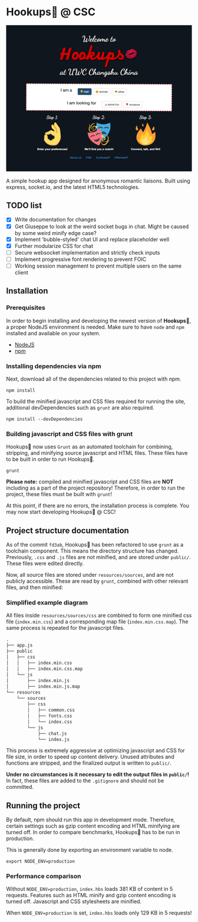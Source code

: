 # Hookups💋 @ CSC
![Screenshot of index page](screenshot.png)

A simple hookup app designed for anonymous romantic liaisons. Built using
express, socket.io, and the latest HTML5 technologies.

## TODO list
- [X] Write documentation for changes
- [X] Get Giuseppe to look at the weird socket bugs in chat. Might be caused by some weird minify edge case?
- [X] Implement 'bubble-styled' chat UI and replace placeholder well
- [X] Further modularize CSS for chat
- [ ] Secure websocket implementation and strictly check inputs
- [ ] Implement progressive font rendering to prevent FOIC
- [ ] Working session management to prevent multiple users on the same client

## Installation
### Prerequisites
In order to begin installing and developing the newest version of **Hookups💋**,
a proper NodeJS environment is needed. Make sure to have `node` and `npm`
installed and available on your system.

* [NodeJS](https://nodejs.org/)
* [npm](https://www.npmjs.com/)

### Installing dependencies via npm
Next, download all of the dependencies related to this project with npm.

```
npm install
```

To build the minified javascript and CSS files required for running the site,
additional devDependencies such as `grunt` are also required.

```
npm install --devDependencies
```

### Building javascript and CSS files with grunt
Hookups💋 now uses `Grunt` as an automated toolchain for combining, stripping,
and minifying source javascript and HTML files. These files have to be built in
order to run Hookups💋.

```
grunt
```

**Please note:** compiled and minified javascript and CSS files are **NOT**
including as a part of the project repository! Therefore, in order to run the
project, these files must be built with `grunt`!

At this point, if there are no errors, the installation process is complete.
You may now start developing Hookups💋 @ CSC!

## Project structure documentation
As of the commit `fd3ab`, Hookups💋 has been refactored to use `grunt` as a
toolchain component. This means the directory structure has changed. Previously,
`.css` and `.js` files are not minified, and are stored under `public/`. These
files were edited directly.

Now, all source files are stored under `resources/sources`, and are not publicly
accessible. These are read by `grunt`, combined with other relevant files, and
then minified:

### Simplified example diagram
All files inside `resources/sources/css` are combined to form one minified css
file (`index.min.css`) and a corresponding map file (`index.min.css.map`). The
same process is repeated for the javascript files.

```
.
├── app.js
├── public
│   ├── css
│   │   ├── index.min.css
│   │   ├── index.min.css.map
│   └── js
│       ├── index.min.js
│       ├── index.min.js.map
└── resources
    └── sources
        ├── css
        │   ├── common.css
        │   ├── fonts.css
        │   └── index.css
        └── js
            ├── chat.js
            └── index.js
```

This process is extremely aggressive at optimizing javascript and CSS for file
size, in order to speed up content delivery. Unused attributes and functions are
stripped, and the finalized output is written to `public/`.

**Under no circumstances is it necessary to edit the output files in
`public/`!** In fact, these files are added to the `.gitignore` and should not
be committed.

## Running the project
By default, npm should run this app in development mode. Therefore, certain
settings such as gzip content encoding and HTML minifying are turned off. In
order to compare benchmarks, Hookups💋 has to be run in production.

This is generally done by exporting an environment variable to node.

```
export NODE_ENV=production
```

### Performance comparison
Without `NODE_ENV=production`, `index.hbs` loads 381 KB of content in 5 requests.
Features such as HTML minify and gzip content encoding is turned off. Javascript
and CSS stylesheets are minified.

When `NODE_ENV=production` is set, `index.hbs` loads only 129 KB in 5 requests!
